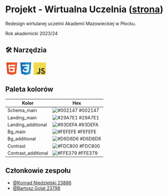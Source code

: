 
# Projekt - Wirtualna Uczelnia ([strona](https://aveesuuu.github.io/wirtualna/login-page/index.html))
Redesign wirtulanej uczelnii Akademii Mazowieckiej w Płocku.

Rok akademicki 2023/24

## 🛠 Narzędzia
<p align="left">
    <img src="https://github.com/devicons/devicon/blob/master/icons/html5/html5-original.svg" width="40" height="40">
    <img src="https://github.com/devicons/devicon/blob/master/icons/css3/css3-original.svg" width="40" height="40">
    <img src="https://github.com/devicons/devicon/blob/master/icons/javascript/javascript-original.svg" width="40" height="40">
</p>

## Paleta kolorów

| Kolor             | Hex                                                                |
| ----------------- | ------------------------------------------------------------------ |
| Schema_main | ![#002147](https://via.placeholder.com/10/002147?text=+) #002147 |
| Landing_main | ![#29A7E1](https://via.placeholder.com/10/29A7E1?text=+) #29A7E1 |
| Landing_additional | ![#93DEFA](https://via.placeholder.com/10/93DEFA?text=+) #93DEFA |
| Bg_main | ![#FEFEFE](https://via.placeholder.com/10/FEFEFE?text=+) #FEFEFE |
| Bg_additional | ![#D6D6D6](https://via.placeholder.com/10/D6D6D6?text=+) #D6D6D6 |
| Contrast | ![#FDC800](https://via.placeholder.com/10/FDC800?text=+) #FDC800 |
| Contrast_additional | ![#FFE379](https://via.placeholder.com/10/FFE379?text=+) #FFE379 |

## Członkowie zespołu

- [@Konrad Niedzielski 23886](https://www.github.com/AveeSuuu)
- [@Bartosz Golat 23798](https://github.com/Kaadeusz)

